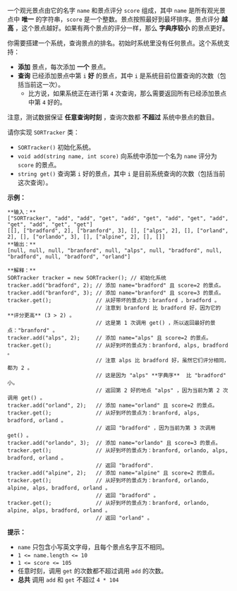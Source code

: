 一个观光景点由它的名字 `name` 和景点评分 `score` 组成，其中 `name` 是所有观光景点中  **唯一**  的字符串，`score`
是一个整数。景点按照最好到最坏排序。景点评分 **越高**  ，这个景点越好。如果有两个景点的评分一样，那么 **字典序较小**  的景点更好。

你需要搭建一个系统，查询景点的排名。初始时系统里没有任何景点。这个系统支持：

  * **添加** 景点，每次添加 **一个** 景点。
  * **查询** 已经添加景点中第 `i`  **好**  的景点，其中 `i` 是系统目前位置查询的次数（包括当前这一次）。 
    * 比方说，如果系统正在进行第 `4` 次查询，那么需要返回所有已经添加景点中第 `4` 好的。

注意，测试数据保证  **任意查询时刻**  ，查询次数都 **不超过**  系统中景点的数目。

请你实现 `SORTracker` 类：

  * `SORTracker()` 初始化系统。
  * `void add(string name, int score)` 向系统中添加一个名为 `name` 评分为 `score` 的景点。
  * `string get()` 查询第 `i` 好的景点，其中 `i` 是目前系统查询的次数（包括当前这次查询）。



**示例：**

    
    
    **输入：**
    ["SORTracker", "add", "add", "get", "add", "get", "add", "get", "add", "get", "add", "get", "get"]
    [[], ["bradford", 2], ["branford", 3], [], ["alps", 2], [], ["orland", 2], [], ["orlando", 3], [], ["alpine", 2], [], []]
    **输出：**
    [null, null, null, "branford", null, "alps", null, "bradford", null, "bradford", null, "bradford", "orland"]
    
    **解释：**
    SORTracker tracker = new SORTracker(); // 初始化系统
    tracker.add("bradford", 2); // 添加 name="bradford" 且 score=2 的景点。
    tracker.add("branford", 3); // 添加 name="branford" 且 score=3 的景点。
    tracker.get();              // 从好带坏的景点为：branford ，bradford 。
                                // 注意到 branford 比 bradford 好，因为它的 **评分更高** (3 > 2) 。
                                // 这是第 1 次调用 get() ，所以返回最好的景点："branford" 。
    tracker.add("alps", 2);     // 添加 name="alps" 且 score=2 的景点。
    tracker.get();              // 从好到坏的景点为：branford, alps, bradford 。
                                // 注意 alps 比 bradford 好，虽然它们评分相同，都为 2 。
                                // 这是因为 "alps" **字典序**  比 "bradford" 小。
                                // 返回第 2 好的地点 "alps" ，因为当前为第 2 次调用 get() 。
    tracker.add("orland", 2);   // 添加 name="orland" 且 score=2 的景点。
    tracker.get();              // 从好到坏的景点为：branford, alps, bradford, orland 。
                                // 返回 "bradford" ，因为当前为第 3 次调用 get() 。
    tracker.add("orlando", 3);  // 添加 name="orlando" 且 score=3 的景点。
    tracker.get();              // 从好到坏的景点为：branford, orlando, alps, bradford, orland 。
                                // 返回 "bradford".
    tracker.add("alpine", 2);   // 添加 name="alpine" 且 score=2 的景点。
    tracker.get();              // 从好到坏的景点为：branford, orlando, alpine, alps, bradford, orland 。
                                // 返回 "bradford" 。
    tracker.get();              // 从好到坏的景点为：branford, orlando, alpine, alps, bradford, orland 。
                                // 返回 "orland" 。
    



**提示：**

  * `name` 只包含小写英文字母，且每个景点名字互不相同。
  * `1 <= name.length <= 10`
  * `1 <= score <= 105`
  * 任意时刻，调用 `get` 的次数都不超过调用 `add` 的次数。
  * **总共**  调用 `add` 和 `get` 不超过 `4 * 104` 

